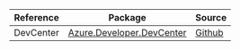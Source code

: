 | Reference | Package | Source |
|---|---|---|
|DevCenter|[Azure.Developer.DevCenter](https://www.nuget.org/packages/Azure.Developer.DevCenter)|[Github](https://github.com/Azure/azure-sdk-for-net/blob/main/sdk/devcenter/Azure.Developer.DevCenter)|
